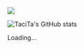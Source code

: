 <img src="https://capsule-render.vercel.app/api?type=waving&color=gradient&customColorList=23&height=210&section=header&text=Welcom%20to%20TaciTa%20World!&fontColor=273329&fontSize=50&fontAlignY=40&stroke=ffffff&animation=twinkling" />

![TaciTa's GitHub stats](https://github-readme-stats.vercel.app/api?username=00tacita00&show_icons=true&theme=shadow_green)

Loading...
<!--
**00TaciTa00/00TaciTa00** is a ✨ _special_ ✨ repository because its `README.md` (this file) appears on your GitHub profile.

Here are some ideas to get you started:

- 🔭 I’m currently working on ...
- 🌱 I’m currently learning ...
- 👯 I’m looking to collaborate on ...
- 🤔 I’m looking for help with ...
- 💬 Ask me about ...
- 📫 How to reach me: ...
- 😄 Pronouns: ...
- ⚡ Fun fact: ...
-->

<!--
# 👩‍💻 이서영 (Lee Seo-Young)  
안녕하세요! 저는 사용자 경험을 중시하는 **프론트엔드 개발자**입니다.  
**효율적이고 직관적인 웹 서비스**를 개발하여 사용자에게 가치를 전달하는 것을 목표로 하고 있습니다.

---

## 🔧 기술 스택
![HTML](https://img.shields.io/badge/Code-HTML-orange) 
![CSS](https://img.shields.io/badge/Style-CSS-blue) 
![JavaScript](https://img.shields.io/badge/Code-JavaScript-yellow) 
![React](https://img.shields.io/badge/Framework-React-lightblue) 
![Node.js](https://img.shields.io/badge/Backend-Node.js-green)

---

## 📚 대표 프로젝트
### 🎨 [Real-Time Art Auction](https://github.com/your-project-link)  
- **프로젝트 개요**: 아마추어 아티스트를 위한 실시간 경매 사이트 개발  
- **역할**: 프론트엔드 개발 및 UI/UX 디자인  
- **사용 기술**: React, Socket.IO, Styled-components  

### 📊 [Portfolio Website](https://your-portfolio.com)  
- **프로젝트 개요**: 개인 포트폴리오 사이트 제작  
- **역할**: 디자인 및 구현  
- **사용 기술**: HTML, CSS, JavaScript  

---

## 📊 GitHub 활동
![GitHub Stats](https://github-readme-stats.vercel.app/api?username=00TaciTa00&show_icons=true&theme=radical)  
![Top Languages](https://github-readme-stats.vercel.app/api/top-langs/?username=00TaciTa00&layout=compact&theme=radical)

---

## 🏆 활동 및 트로피
![Trophy](https://github-profile-trophy.vercel.app/?username=00TaciTa00&theme=gruvbox)

---

## ✨ 소개 메시지
![Typing SVG](https://readme-typing-svg.herokuapp.com/?lines=Frontend+Developer;UX/UI+Enthusiast;Team+Player!)

---

## 📬 연락하기  
- **Email**: seoyoung@example.com  
- **LinkedIn**: [이서영](https://linkedin.com/in/이서영)  
- **Portfolio**: [https://your-portfolio.com](https://your-portfolio.com)

-->
